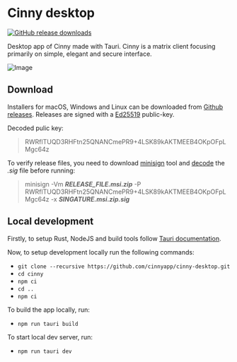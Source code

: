 # Cinny desktop

<a href="https://github.com/cinnyapp/cinny-desktop/releases">
  <img alt="GitHub release downloads" src="https://img.shields.io/github/downloads/cinnyapp/cinny-desktop/total?style=social"></a>

Desktop app of Cinny made with Tauri. Cinny is a matrix client focusing primarily on simple, elegant and secure interface.

![Image](https://github.com/cinnyapp/cinny-desktop/blob/86b78d5cdeccd161ca6b11aa36c10ae0bbd09e5a/resources/screenshot2.png)

## Download

Installers for macOS, Windows and Linux can be downloaded from [Github releases](https://github.com/cinnyapp/cinny-desktop/releases). Releases are signed with a [Ed25519](https://ed25519.cr.yp.to/) public-key.

Decoded pulic key:
> RWRflTUQD3RHFtn25QNANCmePR9+4LSK89kAKTMEEB4OKpOFpLMgc64z

To verify release files, you need to download [minisign](https://jedisct1.github.io/minisign/) tool and [decode](https://www.base64decode.org/) the *.sig* file before running:
>  minisign -Vm ***RELEASE_FILE.msi.zip*** -P RWRflTUQD3RHFtn25QNANCmePR9+4LSK89kAKTMEEB4OKpOFpLMgc64z -x ***SINGATURE.msi.zip.sig***

## Local development

Firstly, to setup Rust, NodeJS and build tools follow [Tauri documentation](https://tauri.app/v1/guides/getting-started/prerequisites).

Now, to setup development locally run the following commands:
* `git clone --recursive https://github.com/cinnyapp/cinny-desktop.git`
* `cd cinny`
* `npm ci`
* `cd ..`
* `npm ci`

To build the app locally, run:
* `npm run tauri build`

To start local dev server, run:
* `npm run tauri dev`
